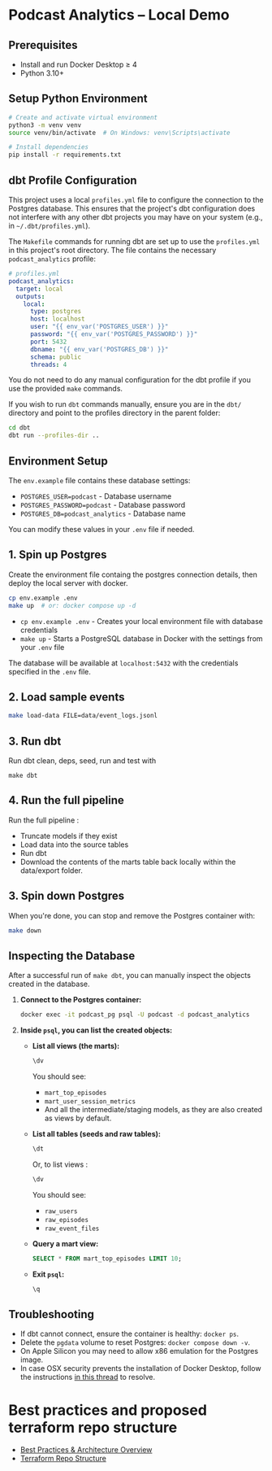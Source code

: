 # Podcast Analytics – Local Demo

## Prerequisites

- Install and run Docker Desktop ≥ 4
- Python 3.10+

## Setup Python Environment

```bash
# Create and activate virtual environment
python3 -m venv venv
source venv/bin/activate  # On Windows: venv\Scripts\activate

# Install dependencies
pip install -r requirements.txt
```

## dbt Profile Configuration

This project uses a local `profiles.yml` file to configure the connection to the Postgres database. This ensures that the project's dbt configuration does not interfere with any other dbt projects you may have on your system (e.g., in `~/.dbt/profiles.yml`).

The `Makefile` commands for running dbt are set up to use the `profiles.yml` in this project's root directory. The file contains the necessary `podcast_analytics` profile:

```yaml
# profiles.yml
podcast_analytics:
  target: local
  outputs:
    local:
      type: postgres
      host: localhost
      user: "{{ env_var('POSTGRES_USER') }}"
      password: "{{ env_var('POSTGRES_PASSWORD') }}"
      port: 5432
      dbname: "{{ env_var('POSTGRES_DB') }}"
      schema: public
      threads: 4
```

You do not need to do any manual configuration for the dbt profile if you use the provided `make` commands.

If you wish to run `dbt` commands manually, ensure you are in the `dbt/` directory and point to the profiles directory in the parent folder:

```bash
cd dbt
dbt run --profiles-dir ..
```

## Environment Setup

The `env.example` file contains these database settings:

- `POSTGRES_USER=podcast` - Database username
- `POSTGRES_PASSWORD=podcast` - Database password
- `POSTGRES_DB=podcast_analytics` - Database name

You can modify these values in your `.env` file if needed.

## 1. Spin up Postgres

Create the environment file containg the postgres connection details, then deploy the local server with docker.

```bash
cp env.example .env
make up  # or: docker compose up -d
```

- `cp env.example .env` - Creates your local environment file with database credentials
- `make up` - Starts a PostgreSQL database in Docker with the settings from your `.env` file

The database will be available at `localhost:5432` with the credentials specified in the `.env` file.

## 2. Load sample events

```bash
make load-data FILE=data/event_logs.jsonl
```

## 3. Run dbt

Run dbt clean, deps, seed, run and test with

```
make dbt
```

## 4. Run the full pipeline

Run the full pipeline :

- Truncate models if they exist
- Load data into the source tables
- Run dbt
- Download the contents of the marts table back locally within the data/export folder.

## 3. Spin down Postgres

When you're done, you can stop and remove the Postgres container with:

```bash
make down
```

## Inspecting the Database

After a successful run of `make dbt`, you can manually inspect the objects created in the database.

1.  **Connect to the Postgres container:**

    ```bash
    docker exec -it podcast_pg psql -U podcast -d podcast_analytics
    ```

2.  **Inside `psql`, you can list the created objects:**

    - **List all views (the marts):**

      ```sql
      \dv
      ```

      You should see:

      - `mart_top_episodes`
      - `mart_user_session_metrics`
      - And all the intermediate/staging models, as they are also created as views by default.

    - **List all tables (seeds and raw tables):**

      ```sql
      \dt
      ```

      Or, to list views :

      ```sql
      \dv
      ```

      You should see:

      - `raw_users`
      - `raw_episodes`
      - `raw_event_files`

    - **Query a mart view:**

      ```sql
      SELECT * FROM mart_top_episodes LIMIT 10;
      ```

    - **Exit `psql`:**
      ```sql
      \q
      ```

## Troubleshooting

- If dbt cannot connect, ensure the container is healthy: `docker ps`.
- Delete the `pgdata` volume to reset Postgres: `docker compose down -v`.
- On Apple Silicon you may need to allow x86 emulation for the Postgres image.
- In case OSX security prevents the installation of Docker Desktop, follow the instructions [in this thread](https://github.com/docker/for-mac/issues/7520#issuecomment-2578291149) to resolve.

# Best practices and proposed terraform repo structure

- [Best Practices & Architecture Overview](docs/BEST_PRACTICES.md)
- [Terraform Repo Structure](docs/terraform_repo_structure.md)
